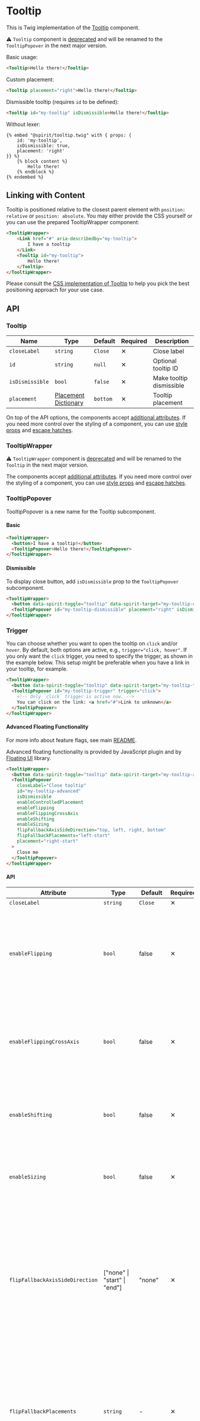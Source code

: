 # Tooltip

This is Twig implementation of the [Tooltip][tooltip] component.

⚠️ `Tooltip` component is [deprecated][deprecated] and will be renamed to the `TooltipPopover` in the next major version.

Basic usage:

```html
<Tooltip>Hello there!</Tooltip>
```

Custom placement:

```html
<Tooltip placement="right">Hello there!</Tooltip>
```

Dismissible tooltip (requires `id` to be defined):

```html
<Tooltip id="my-tooltip" isDismissible>Hello there!</Tooltip>
```

Without lexer:

```twig
{% embed "@spirit/tooltip.twig" with { props: {
    id: 'my-tooltip',
    isDismissible: true,
    placement: 'right'
}} %}
    {% block content %}
        Hello there!
    {% endblock %}
{% endembed %}
```

## Linking with Content

Tooltip is positioned relative to the closest parent element with
`position: relative` or `position: absolute`. You may either provide the CSS
yourself or you can use the prepared TooltipWrapper component:

```html
<TooltipWrapper>
    <Link href="#" aria-describedby="my-tooltip">
        I have a tooltip
    </Link>
    <Tooltip id="my-tooltip">
        Hello there!
    </Tooltip>
</TooltipWrapper>
```

Please consult the [CSS implementation of Tooltip][tooltip] to help you pick the
best positioning approach for your use case.

## API

### Tooltip

| Name            | Type                                         | Default  | Required | Description              |
| --------------- | -------------------------------------------- | -------- | -------- | ------------------------ |
| `closeLabel`    | `string`                                     | `Close`  | ✕        | Close label              |
| `id`            | `string`                                     | `null`   | ✕        | Optional tooltip ID      |
| `isDismissible` | `bool`                                       | `false`  | ✕        | Make tooltip dismissible |
| `placement`     | [Placement Dictionary][dictionary-placement] | `bottom` | ✕        | Tooltip placement        |

On top of the API options, the components accept [additional attributes][readme-additional-attributes].
If you need more control over the styling of a component, you can use [style props][readme-style-props]
and [escape hatches][readme-escape-hatches].

### TooltipWrapper

⚠️ `TooltipWrapper` component is [deprecated][deprecated] and will be renamed to the `Tooltip` in the next major version.

The components accept [additional attributes][readme-additional-attributes].
If you need more control over the styling of a component, you can use [style props][readme-style-props]
and [escape hatches][readme-escape-hatches].

### TooltipPopover

TooltipPopover is a new name for the Tooltip subcomponent.

#### Basic

```html
<TooltipWrapper>
  <button>I have a tooltip!</button>
  <TooltipPopover>Hello there!</TooltipPopover>
</TooltipWrapper>
```

#### Dismissible

To display close button, add `isDismissible` prop to the `TooltipPopover` subcomponent.

```html
<TooltipWrapper>
  <button data-spirit-toggle="tooltip" data-spirit-target="my-tooltip-dismissible">I have a tooltip 😎</button>
  <TooltipPopover id="my-tooltip-dismissible" placement="right" isDismissible>Close me</TooltipPopover>
</TooltipWrapper>
```

### Trigger

You can choose whether you want to open the tooltip on `click` and/or `hover`.
By default, both options are active, e.g., `trigger="click, hover"`.
If you only want the `click` trigger, you need to specify the trigger, as shown in the example below.
This setup might be preferable when you have a link in your tooltip, for example.

```html
<TooltipWrapper>
  <button data-spirit-toggle="tooltip" data-spirit-target="my-tooltip-trigger">I have a tooltip 😎</button>
  <TooltipPopover id="my-tooltip-trigger" trigger="click">
    <!-- Only `click` trigger is active now. -->
    You can click on the link: <a href="#">Link to unknown</a>
  </TooltipPopover>
</TooltipWrapper>
```

#### Advanced Floating Functionality

For more info about feature flags, see main [README][readme-feature-flags].

Advanced floating functionality is provided by JavaScript plugin and by [Floating UI][floating-ui] library.

```html
<TooltipWrapper>
  <button data-spirit-toggle="tooltip" data-spirit-target="my-tooltip-advanced">I have a tooltip 😎</button>
  <TooltipPopover
    closeLabel="Close tooltip"
    id="my-tooltip-advanced"
    isDismissible
    enableControlledPlacement
    enableFlipping
    enableFlippingCrossAxis
    enableShifting
    enableSizing
    flipFallbackAxisSideDirection="top, left, right, bottom"
    flipFallbackPlacements="left-start"
    placement="right-start"
  >
    Close me
  </TooltipPopover>
</TooltipWrapper>
```

#### API

| Attribute                       | Type                                         | Default        | Required | Description                                                                                                                                                                                                                                                                |
| ------------------------------- | -------------------------------------------- | -------------- | -------- | -------------------------------------------------------------------------------------------------------------------------------------------------------------------------------------------------------------------------------------------------------------------------- |
| `closeLabel`                    | `string`                                     | `Close`        | ✕        | Close label                                                                                                                                                                                                                                                                |
| `enableFlipping`                | `bool`                                       | false          | ✕        | Enables [flipping][floating-ui-flip] of the element’s placement when it starts to overflow its boundary area. For example `top` can be flipped to `bottom`.                                                                                                                |
| `enableFlippingCrossAxis`       | `bool`                                       | false          | ✕        | Enables flipping on the [cross axis][floating-ui-flip-cross-axis], the axis perpendicular to main axis. For example `top-end` can be flipped to the `top-start`.                                                                                                           |
| `enableShifting`                | `bool`                                       | false          | ✕        | Enables [shifting][floating-ui-shift] of the element to keep it inside the boundary area by adjusting its position.                                                                                                                                                        |
| `enableSizing`                  | `bool`                                       | false          | ✕        | Enables [sizing][floating-ui-size] of the element to keep it inside the boundary area by setting the max width.                                                                                                                                                            |
| `flipFallbackAxisSideDirection` | ["none" \| "start" \| "end"]                 | "none"         | ✕        | Whether to allow [fallback to the opposite axis][floating-ui-flip-fallback-axis-side-direction] if no placements along the preferred placement axis fit, and if so, which side direction along that axis to choose. If necessary, it will fallback to the other direction. |
| `flipFallbackPlacements`        | `string`                                     | -              | ✕        | This describes a list of [explicit placements][floating-ui-flip-fallback-placements] to try if the initial placement doesn’t fit on the axes in which overflow is checked. For example you can set `"top, right, bottom"`                                                  |
| `id`                            | `string`                                     | -              | ✔        | Tooltip ID                                                                                                                                                                                                                                                                 |
| `isDismissible`                 | `bool`                                       | false          | ✕        | Make tooltip dismissible                                                                                                                                                                                                                                                   |
| `placement`                     | [Placement Dictionary][dictionary-placement] | "bottom"       | ✕        | Placement of tooltip                                                                                                                                                                                                                                                       |
| `triggers`                      | ["click" \| "hover" \| "manual"]             | "click, hover" | ✕        | How tooltip is triggered: `click`, `hover`. You may pass multiple triggers; separate them with a comma. If you pass `manual`, no event listener will be added, and you should provide your own toggle solution.                                                            |

On top of the API options, the components accept [additional attributes][readme-additional-attributes].
If you need more control over the styling of a component, you can use [style props][readme-style-props]
and [escape hatches][readme-escape-hatches].

## JavaScript Plugin

For full functionality, you need to provide Spirit JavaScript:

```html
<script src="node_modules/@lmc-eu/spirit-web/js/cjs/spirit-web.min.js" async></script>
```

Please consult the [main README][web-readme] for how to include JavaScript plugins.

Or, feel free to write the controlling script yourself.

👉 Check the [component's docs in the web package][web-js-api] to see the full documentation and API of the plugin.

[deprecated]: https://github.com/lmc-eu/spirit-design-system/tree/main/packages/web-twig/README.md#deprecations
[dictionary-placement]: https://github.com/lmc-eu/spirit-design-system/blob/main/docs/DICTIONARIES.md#placement
[floating-ui-flip-cross-axis]: https://floating-ui.com/docs/flip#crossaxis
[floating-ui-flip-fallback-axis-side-direction]: https://floating-ui.com/docs/flip#fallbackaxissidedirection
[floating-ui-flip-fallback-placements]: https://floating-ui.com/docs/flip#fallbackplacements
[floating-ui-flip]: https://floating-ui.com/docs/flip
[floating-ui-shift]: https://floating-ui.com/docs/shift
[floating-ui-size]: https://floating-ui.com/docs/size
[floating-ui]: https://floating-ui.com
[readme-additional-attributes]: https://github.com/lmc-eu/spirit-design-system/blob/main/packages/web-twig/README.md#additional-attributes
[readme-escape-hatches]: https://github.com/lmc-eu/spirit-design-system/blob/main/packages/web-twig/README.md#escape-hatches
[readme-feature-flags]: https://github.com/lmc-eu/spirit-design-system/blob/main/packages/web/README.md#feature-flags
[readme-style-props]: https://github.com/lmc-eu/spirit-design-system/blob/main/packages/web-twig/README.md#style-props
[tooltip]: https://github.com/lmc-eu/spirit-design-system/tree/main/packages/web/src/scss/components/Tooltip
[web-js-api]: https://github.com/lmc-eu/spirit-design-system/blob/main/packages/web/src/scss/components/Tooltip/README.md#javascript-api
[web-readme]: https://github.com/lmc-eu/spirit-design-system/blob/main/packages/web/README.md
